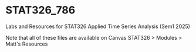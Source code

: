 # STAT326_786
Labs and Resources for STAT326 Applied Time Series Analysis (Sem1 2025)

Note that all of these files are available on Canvas STAT326 > Modules > Matt's Resources


